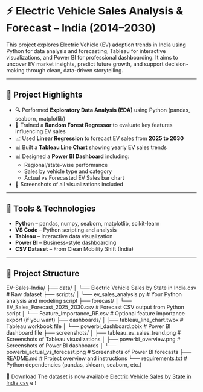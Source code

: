 # ⚡ Electric Vehicle Sales Analysis & Forecast – India (2014–2030)

This project explores Electric Vehicle (EV) adoption trends in India using Python for data analysis and forecasting, Tableau for interactive visualizations, and Power BI for professional dashboarding. It aims to uncover EV market insights, predict future growth, and support decision-making through clean, data-driven storytelling.

---

## 📌 Project Highlights

- 🔍 Performed **Exploratory Data Analysis (EDA)** using Python (pandas, seaborn, matplotlib)
- 🧠 Trained a **Random Forest Regressor** to evaluate key features influencing EV sales
- 📈 Used **Linear Regression** to forecast EV sales from **2025 to 2030**
- 📊 Built a **Tableau Line Chart** showing yearly EV sales trends
- 📊 Designed a **Power BI Dashboard** including:
  - Regional/state-wise performance
  - Sales by vehicle type and category
  - Actual vs Forecasted EV Sales bar chart
- 📸 Screenshots of all visualizations included

---

## 🧰 Tools & Technologies

- **Python** – pandas, numpy, seaborn, matplotlib, scikit-learn
- **VS Code** – Python scripting and analysis
- **Tableau** – Interactive data visualization
- **Power BI** – Business-style dashboarding
- **CSV Dataset** – From Clean Mobility Shift (India)

---

## 📁 Project Structure

EV-Sales-India/
├── data/
│   └── Electric Vehicle Sales by State in India.csv   # Raw dataset
├── scripts/
│   └── ev_sales_analysis.py                           # Your Python analysis and modeling script
├── forecast/
│   └── EV_Sales_Forecast_2025_2030.csv               # Forecast CSV output from Python script
│   └── Feature_Importance_RF.csv                      # Optional feature importance export (if you want)
├── dashboards/
│   ├── tableau_line_chart.twbx                        # Tableau workbook file
│   └── powerbi_dashboard.pbix                         # Power BI dashboard file
├── screenshots/
│   ├── tableau_ev_sales_trend.png                     # Screenshots of Tableau visualizations
│   ├── powerbi_overview.png                            # Screenshots of Power BI dashboards
│   └── powerbi_actual_vs_forecast.png                  # Screenshots of Power BI forecasts
├── README.md                                          # Project overview and instructions
└── requirements.txt                                   # Python dependencies (pandas, sklearn, seaborn, etc.)


🔗 Download
The dataset is now available [Electric Vehicle Sales by State in India.csv](https://github.com/user-attachments/files/20436519/Electric.Vehicle.Sales.by.State.in.India.csv)
e !
